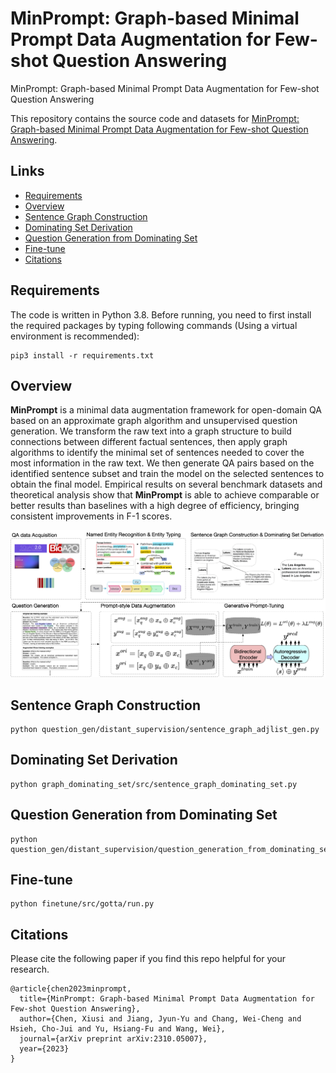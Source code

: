# MinPrompt: Graph-based Minimal Prompt Data Augmentation for Few-shot Question Answering
MinPrompt: Graph-based Minimal Prompt Data Augmentation for Few-shot Question Answering

This repository contains the source code and datasets for [MinPrompt: Graph-based Minimal Prompt Data Augmentation for Few-shot Question Answering](https://arxiv.org/pdf/2310.05007).

## Links

- [Requirements](#requirements)
- [Overview](#overview)
- [Sentence Graph Construction](#sentence-graph-construction)
- [Dominating Set Derivation](#dominating-set-derivation)
- [Question Generation from Dominating Set](#question-generation-from-dominating-set)
- [Fine-tune](#fine-tune)
- [Citations](#citations)

## Requirements

The code is written in Python 3.8. Before running, you need to first install the required packages by typing following commands (Using a virtual environment is recommended):

```
pip3 install -r requirements.txt
```

## Overview
**MinPrompt** is a minimal data augmentation framework for open-domain QA based on an approximate graph algorithm and unsupervised question generation. We transform the raw text into a graph structure to build connections between different factual sentences, then apply graph algorithms to identify the minimal set of sentences needed to cover the most information in the raw text. We then generate QA pairs based on the identified sentence subset and train the model on the selected sentences to obtain the final model.
Empirical results on several benchmark datasets and theoretical analysis show that **MinPrompt** is able to achieve comparable or better results than baselines with a high degree of efficiency, bringing consistent improvements in F-1 scores. 

<p align="center">
  <img src="figs/overview.png" width="800px"/>
</p>

## Sentence Graph Construction
```
python question_gen/distant_supervision/sentence_graph_adjlist_gen.py
```

## Dominating Set Derivation

```
python graph_dominating_set/src/sentence_graph_dominating_set.py
```

## Question Generation from Dominating Set
```
python question_gen/distant_supervision/question_generation_from_dominating_set.py
```

## Fine-tune
```
python finetune/src/gotta/run.py
```

## Citations

Please cite the following paper if you find this repo helpful for your research.
```
@article{chen2023minprompt,
  title={MinPrompt: Graph-based Minimal Prompt Data Augmentation for Few-shot Question Answering},
  author={Chen, Xiusi and Jiang, Jyun-Yu and Chang, Wei-Cheng and Hsieh, Cho-Jui and Yu, Hsiang-Fu and Wang, Wei},
  journal={arXiv preprint arXiv:2310.05007},
  year={2023}
}
```
